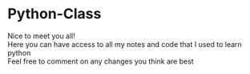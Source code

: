 # Python-Class
 Nice to meet you all!  <br/>
 Here you can have access to all my notes and code that I used to learn python  <br/>
 Feel free to comment on any changes you think are best
